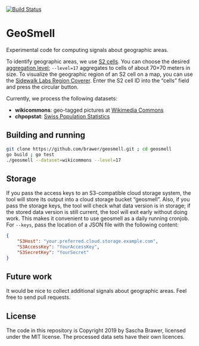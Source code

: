 [![Build Status](https://travis-ci.org/brawer/geosmell.svg?branch=master)](https://travis-ci.org/brawer/geosmell)


# GeoSmell

Experimental code for computing signals about geographic areas.

To identify geographic areas, we use [S2 cells](http://s2geometry.io/).
You can choose the desired
[aggregation level](https://s2geometry.io/resources/s2cell_statistics);
`--level=17` aggregates to cells of about 70×70 meters in size.
To visualize the geographic region of an S2 cell on a map, you can use
the [Sidewalk Labs Region Coverer](https://s2.sidewalklabs.com/regioncoverer/).
Enter the S2 cell ID into the “cells” field and press the circular button.

Currently, we process the following datasets:

* **wikicommons**: geo-tagged pictures at
  [Wikimedia Commons](https://commons.wikimedia.org/)
* **chpopstat**: [Swiss Population Statistics](https://www.bfs.admin.ch/bfs/de/home/dienstleistungen/geostat/geodaten-bundesstatistik/gebaeude-wohnungen-haushalte-personen/bevoelkerung-haushalte-ab-2010.assetdetail.9606372.html)



## Building and running

```sh
git clone https://github.com/brawer/geosmell.git ; cd geosmell
go build ; go test
./geosmell --dataset=wikicommons --level=17
```


## Storage

If you pass the access keys to an S3-compatible cloud storage system,
the tool will store its output into a cloud storage bucket “geosmell”.
Also, if you pass the storage keys, the tool will check what data version
is in storage; if the stored data version is still current, the tool will
exit early without doing work. This makes it convenient to use geosmell
as a daily running cronjob. For `--keys`, pass the location of a JSON file
with the following content:

```json
{
    "S3Host": "your.preferred.cloud.storage.example.com",
    "S3AccessKey": "YourAccessKey",
    "S3SecretKey": "YourSecret"
}
```


## Future work

It would be nice to collect additional signals about geographic areas.
Feel free to send pull requests.


## License

The code in this repository is Copyright 2019 by Sascha Brawer,
licensed under the MIT license.  The processed data sets have
their own licences.
